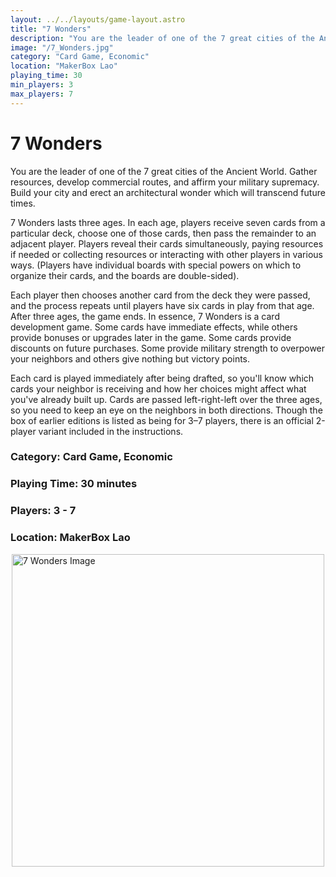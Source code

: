 ```yaml
---
layout: ../../layouts/game-layout.astro
title: "7 Wonders"
description: "You are the leader of one of the 7 great cities of the Ancient World."
image: "/7_Wonders.jpg"
category: "Card Game, Economic"
location: "MakerBox Lao"
playing_time: 30
min_players: 3
max_players: 7
---
```

# 7 Wonders

You are the leader of one of the 7 great cities of the Ancient World. Gather resources, develop commercial routes, and affirm your military supremacy. Build your city and erect an architectural wonder which will transcend future times.  

7 Wonders lasts three ages. In each age, players receive seven cards from a particular deck, choose one of those cards, then pass the remainder to an adjacent player. Players reveal their cards simultaneously, paying resources if needed or collecting resources or interacting with other players in various ways. (Players have individual boards with special powers on which to organize their cards, and the boards are double-sided). 

Each player then chooses another card from the deck they were passed, and the process repeats until players have six cards in play from that age. After three ages, the game ends.  In essence, 7 Wonders is a card development game. Some cards have immediate effects, while others provide bonuses or upgrades later in the game. Some cards provide discounts on future purchases. Some provide military strength to overpower your neighbors and others give nothing but victory points. 

Each card is played immediately after being drafted, so you'll know which cards your neighbor is receiving and how her choices might affect what you've already built up. Cards are passed left-right-left over the three ages, so you need to keep an eye on the neighbors in both directions.  Though the box of earlier editions is listed as being for 3&ndash;7 players, there is an official 2-player variant included in the instructions.

### Category: Card Game, Economic

### Playing Time: 30 minutes

### Players: 3 - 7

### Location: MakerBox Lao

<img src="/7_Wonders.jpg" alt="7 Wonders Image" width="500" style="display: block; margin: 0 auto">

    